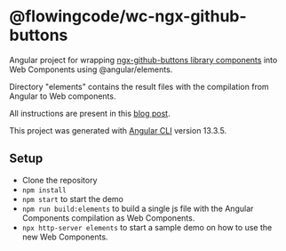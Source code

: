 # @flowingcode/wc-ngx-github-buttons

Angular project for wrapping [ngx-github-buttons library components](https://github.com/scttcper/ngx-github-buttons) into Web Components using @angular/elements. 

Directory "elements" contains the result files with the compilation from Angular to Web components.

All instructions are present in this [blog post]().

This project was generated with [Angular CLI](https://github.com/angular/angular-cli) version 13.3.5.

## Setup
- Clone the repository
- `npm install`
- `npm start` to start the demo 
- `npm run build:elements` to build a single js file with the Angular Components compilation as Web Components.
- `npx http-server elements` to start a sample demo on how to use the new Web Components.


